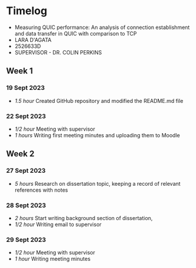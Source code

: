 # Timelog

* Measuring QUIC performance: An analysis of connection establishment and data transfer in QUIC with comparison to TCP
* LARA D'AGATA
* 2526633D
* SUPERVISOR - DR. COLIN PERKINS

## Week 1

### 19 Sept 2023

* *1.5 hour* Created GitHub repository and modified the README.md file

### 22 Sept 2023

* *1/2 hour* Meeting with supervisor
* *1 hours* Writing first meeting minutes and uploading them to Moodle

## Week 2

### 27 Sept 2023

* *5 hours* Research on dissertation topic, keeping a record of relevant references with notes

### 28 Sept 2023

* *2 hours* Start writing background section of dissertation, 
* *1/2 hour* Writing email to supervisor

### 29 Sept 2023

* *1/2 hour* Meeting with supervisor
* *1 hour* Writing meeting minutes

